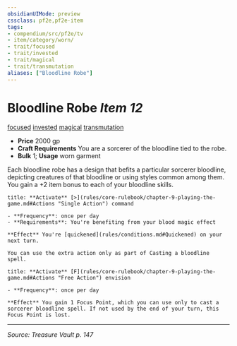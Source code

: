 ```yaml
---
obsidianUIMode: preview
cssclass: pf2e,pf2e-item
tags:
- compendium/src/pf2e/tv
- item/category/worn/
- trait/focused
- trait/invested
- trait/magical
- trait/transmutation
aliases: ["Bloodline Robe"]
---
```

# Bloodline Robe *Item 12*  
[focused](focused.md "Focused Item Trait")  [invested](invested.md "Invested Item Trait")  [magical](magical.md "Magical Item Trait")  [transmutation](transmutation.md "Transmutation School Trait")  

- **Price** 2000 gp
- **Craft Requirements** You are a sorcerer of the bloodline tied to the robe.
- **Bulk** 1; **Usage** worn garment

Each bloodline robe has a design that befits a particular sorcerer bloodline, depicting creatures of that bloodline or using styles common among them. You gain a +2 item bonus to each of your bloodline skills.

```ad-embed-ability
title: **Activate** [>](rules/core-rulebook/chapter-9-playing-the-game.md#Actions "Single Action") command

- **Frequency**: once per day
- **Requirements**: You're benefiting from your blood magic effect

**Effect** You're [quickened](rules/conditions.md#Quickened) on your next turn.

You can use the extra action only as part of Casting a bloodline spell.
```

```ad-embed-ability
title: **Activate** [F](rules/core-rulebook/chapter-9-playing-the-game.md#Actions "Free Action") envision

- **Frequency**: once per day

**Effect** You gain 1 Focus Point, which you can use only to cast a sorcerer bloodline spell. If not used by the end of your turn, this Focus Point is lost.
```


---
*Source: Treasure Vault p. 147*